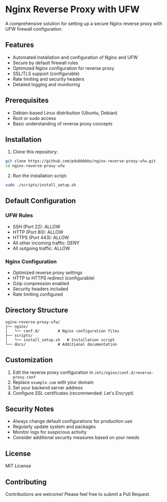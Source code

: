 # Nginx Reverse Proxy with UFW

A comprehensive solution for setting up a secure Nginx reverse proxy with UFW firewall configuration.

## Features

- Automated installation and configuration of Nginx and UFW
- Secure by default firewall rules
- Optimized Nginx configuration for reverse proxy
- SSL/TLS support (configurable)
- Rate limiting and security headers
- Detailed logging and monitoring

## Prerequisites

- Debian-based Linux distribution (Ubuntu, Debian)
- Root or sudo access
- Basic understanding of reverse proxy concepts

## Installation

1. Clone this repository:
```bash
git clone https://github.com/pdubbbbbs/nginx-reverse-proxy-ufw.git
cd nginx-reverse-proxy-ufw
```

2. Run the installation script:
```bash
sudo ./scripts/install_setup.sh
```

## Default Configuration

### UFW Rules
- SSH (Port 22): ALLOW
- HTTP (Port 80): ALLOW
- HTTPS (Port 443): ALLOW
- All other incoming traffic: DENY
- All outgoing traffic: ALLOW

### Nginx Configuration
- Optimized reverse proxy settings
- HTTP to HTTPS redirect (configurable)
- Gzip compression enabled
- Security headers included
- Rate limiting configured

## Directory Structure

```
nginx-reverse-proxy-ufw/
├── nginx/
│   └── conf.d/        # Nginx configuration files
├── scripts/
│   └── install_setup.sh   # Installation script
└── docs/              # Additional documentation
```

## Customization

1. Edit the reverse proxy configuration in `/etc/nginx/conf.d/reverse-proxy.conf`
2. Replace `example.com` with your domain
3. Set your backend server address
4. Configure SSL certificates (recommended: Let's Encrypt)

## Security Notes

- Always change default configurations for production use
- Regularly update system and packages
- Monitor logs for suspicious activity
- Consider additional security measures based on your needs

## License

MIT License

## Contributing

Contributions are welcome! Please feel free to submit a Pull Request.
